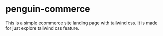 #  penguin-commerce

This is a simple ecommerce site landing page with tailwind css. It is made for just explore tailwind css feature.
